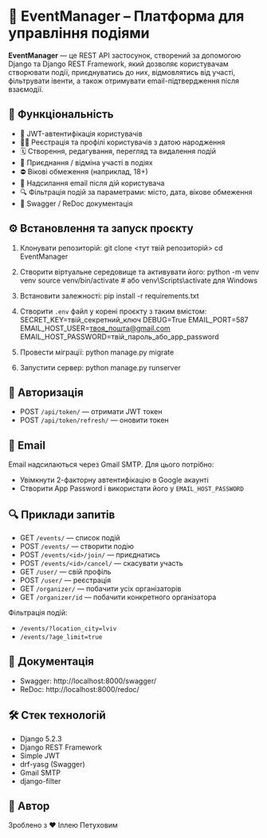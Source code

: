 # 📅 EventManager – Платформа для управління подіями

**EventManager** — це REST API застосунок, створений за допомогою Django та Django REST Framework, який дозволяє користувачам створювати події, приєднуватись до них, відмовлятись від участі, фільтрувати івенти, а також отримувати email-підтвердження після взаємодії.

## 🔧 Функціональність

- 🔐 JWT-автентифікація користувачів
- 🧑‍💼 Реєстрація та профілі користувачів з датою народження
- 🗓️ Створення, редагування, перегляд та видалення подій
- 🧍 Приєднання / відміна участі в подіях
- ⛔ Вікові обмеження (наприклад, 18+)
- 📨 Надсилання email після дій користувача
- 🔍 Фільтрація подій за параметрами: місто, дата, вікове обмеження
- 📑 Swagger / ReDoc документація

## ⚙️ Встановлення та запуск проєкту

1. Клонувати репозиторій:
   git clone <тут твій репозиторій>
   cd EventManager

2. Створити віртуальне середовище та активувати його:
   python -m venv venv
   source venv/bin/activate  # або venv\Scripts\activate для Windows

3. Встановити залежності:
   pip install -r requirements.txt

4. Створити `.env` файл у корені проєкту з таким вмістом:
   SECRET_KEY=твій_секретний_ключ
   DEBUG=True
   EMAIL_PORT=587
   EMAIL_HOST_USER=твоя_пошта@gmail.com
   EMAIL_HOST_PASSWORD=твій_пароль_або_app_password

5. Провести міграції:
   python manage.py migrate

6. Запустити сервер:
   python manage.py runserver

## 🔐 Авторизація

- POST `/api/token/` — отримати JWT токен
- POST `/api/token/refresh/` — оновити токен

## 📨 Email

Email надсилаються через Gmail SMTP. Для цього потрібно:
- Увімкнути 2-факторну автентифікацію в Google акаунті
- Створити App Password і використати його у `EMAIL_HOST_PASSWORD`

## 🔍 Приклади запитів

- GET `/events/` — список подій
- POST `/events/` — створити подію
- POST `/events/<id>/join/` — приєднатись
- POST `/events/<id>/cancel/` — скасувати участь
- GET `/user/` — свій профіль
- POST `/user/` — реєстрація
- GET `/organizer/` — побачити усіх організаторів
- GET `/organizer/id` — побачити конкретного організатора

Фільтрація подій:
- `/events/?location_city=lviv`
- `/events/?age_limit=true`

## 📘 Документація

- Swagger: http://localhost:8000/swagger/
- ReDoc: http://localhost:8000/redoc/

## 🛠 Стек технологій

- Django 5.2.3
- Django REST Framework
- Simple JWT
- drf-yasg (Swagger)
- Gmail SMTP
- django-filter

## 📎 Автор

Зроблено з ❤️ Іллею Петуховим 
